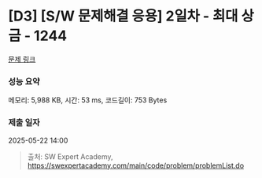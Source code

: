 # [D3] [S/W 문제해결 응용] 2일차 - 최대 상금 - 1244 

[문제 링크](https://swexpertacademy.com/main/code/problem/problemDetail.do?contestProbId=AV15Khn6AN0CFAYD) 

### 성능 요약

메모리: 5,988 KB, 시간: 53 ms, 코드길이: 753 Bytes

### 제출 일자

2025-05-22 14:00



> 출처: SW Expert Academy, https://swexpertacademy.com/main/code/problem/problemList.do